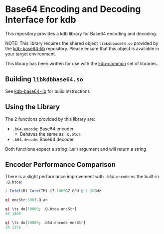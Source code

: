 # Base64 Encoding and Decoding Interface for kdb

This repository provides a kdb library for Base64 encoding and decoding. 

NOTE: This library requires the shared object `libkdbbase64.so` provided by the [kdb-base64-lib](https://github.com/jasraj/kdb-base64-lib) repository. Please ensure that this object is available in your target environment.

This library has been written for use with the [kdb-common](https://github.com/BuaBook/kdb-common) set of libraries.

## Building `libkdbbase64.so`

See [kdb-base64-lib](https://github.com/jasraj/kdb-base64-lib) for build instructions

## Using the Library

The 2 functions provided by this library are:

* `.b64.encode`: Base64 encoder
    * Behaves the same as `.Q.btoa`
* `.b64.decode`: Base64 decoder

Both functions expect a string (`10h`) argument and will return a string.

## Encoder Performance Comparison

There is a slight performance improvement with `.b64.encode` vs the built-in `.Q.btoa`:

```q
/ Intel(R) Core(TM) i7-1065G7 CPU @ 1.30GHz

q) encStr:500?.Q.an

q) \ts do[10000; .Q.btoa encStr]
39 1408

q) \ts do[10000; .b64.encode encStr]
34 1376
```
